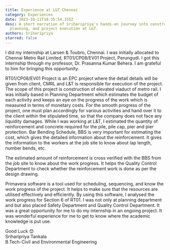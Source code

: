 ```yaml
---
title: Experience at L&T Chennai
category: Experiences
date: 2023-10-11T18:35:54.155Z
desc: A short narration of Sriharipriya's hands-on journey into construction,
  planning, and project execution at L&T.
authors: Sriharipriya
starred: false
---
```

I did my internship at Larsen & Toubro, Chennai. I was initially allocated to Chennai Metro Rail Limited, RT01/CP08/EV01 Project, Perungudi. I got this internship through my professor, Dr. Prasanna Kumar Behera. I am grateful to him for bringing this opportunity. 

RT01/CP08/EV01 Project is an EPC project where the detail details will be given from client, CMRL and L&T is responsible for execution of the project. The scope of this project is construction of elevated viaduct of metro rail. I was initially based in Planning Department which estimates the budget of each activity and keeps an eye on the progress of the work which is measured in terms of monetary costs. For the smooth progress of the project, one must plan accordingly for various activities and hand over it to the client within the stipulated time, so that the company does not face any liquidity damages. 
While I was working at L&T, I estimated the quantity of reinforcement and concrete required for the pile, pile cap, pier and pier protection. Bar Bending Schedule, BBS is very important for estimating the cost, which gives the detailed information about the reinforcement. It gives the information to the workers at the job site to know about lap length, number bends, etc.

The estimated amount of reinforcement is cross verified with the BBS from the job site to know about the work progress. It helps the Quality Control Department to check whether the reinforcement work is done as per the design drawing. 


Primavera software is a tool used for scheduling, sequencing, and know the work progress of the project. It helps to make sure that the resources are utilised effectively and efficiently. By using this software, I analysed the work progress for Section 6 of RT01. I was not only at planning department and but also placed Safety Department and Quality Control Department. 
It was a great opportunity for me to do my internship in an ongoing project. It was wonderful experience for me to get to know where the academic knowledge is put use. 

Good Luck 😊                                                   
Sriharipriya Tankala                              
B.Tech-Civil and Environmental Engineering